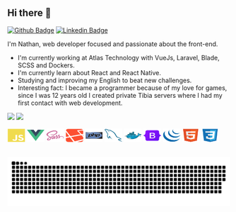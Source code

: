 ## Hi there 👋

[![Github Badge](https://img.shields.io/badge/-Github-000?style=flat-square&logo=Github&logoColor=white&link=https://github.com/nathanff99)](https://github.com/nathanff99)
[![Linkedin Badge](https://img.shields.io/badge/-LinkedIn-blue?style=flat-square&logo=Linkedin&logoColor=white&link=https://www.linkedin.com/in/nathanfischerhf/?locale=en_US/)](https://www.linkedin.com/in/nathanfischerhf/?locale=en_US)

I'm Nathan, web developer focused and passionate about the front-end.

- I'm currently working at Atlas Technology with VueJs, Laravel, Blade, SCSS and Dockers.
- I'm currently learn about React and React Native.
- Studying and improving my English to beat new challenges.
- Interesting fact: I became a programmer because of my love for games, since I was 12 years old I created private Tibia servers where I had my first contact with web development.

<div>
  <img height="180em" src="https://github-readme-stats.vercel.app/api?username=nathanff99&show_icons=true&theme=dark&include_all_commits=true&count_private=true"/>
  <img height="180em" src="https://github-readme-stats.vercel.app/api/top-langs/?username=nathanff99&layout=compact&langs_count=7&theme=dark"/>
</div>

<div style="display: inline-block; text-align: center"><br>
  <img height="30" width="40" src="https://raw.githubusercontent.com/devicons/devicon/master/icons/javascript/javascript-plain.svg">
  <img height="30" width="40" src="https://raw.githubusercontent.com/devicons/devicon/master/icons/vuejs/vuejs-original.svg">
  <img height="30" width="40" src="https://raw.githubusercontent.com/devicons/devicon/master/icons/sass/sass-original.svg">
  <img height="30" width="40" src="https://raw.githubusercontent.com/devicons/devicon/master/icons/laravel/laravel-plain.svg">
  <img height="30" width="40" src="https://raw.githubusercontent.com/devicons/devicon/master/icons/php/php-original.svg">
  <img height="30" width="40" src="https://raw.githubusercontent.com/devicons/devicon/master/icons/mysql/mysql-original.svg">
  <img height="30" width="40" src="https://raw.githubusercontent.com/devicons/devicon/master/icons/docker/docker-original.svg">
  <img height="30" width="40" src="https://raw.githubusercontent.com/devicons/devicon/master/icons/bootstrap/bootstrap-original.svg">
  <img height="30" width="40" src="https://raw.githubusercontent.com/devicons/devicon/master/icons/jquery/jquery-original.svg">
  <img height="30" width="40" src="https://raw.githubusercontent.com/devicons/devicon/master/icons/html5/html5-original.svg">
  <img height="30" width="40" src="https://raw.githubusercontent.com/devicons/devicon/master/icons/css3/css3-original.svg">
</div>
  
<br>
<div>
<br>

![github contribution grid snake animation](https://github.com/nathanff99/nathanff99/blob/output/github-contribution-grid-snake.svg)
</div>
